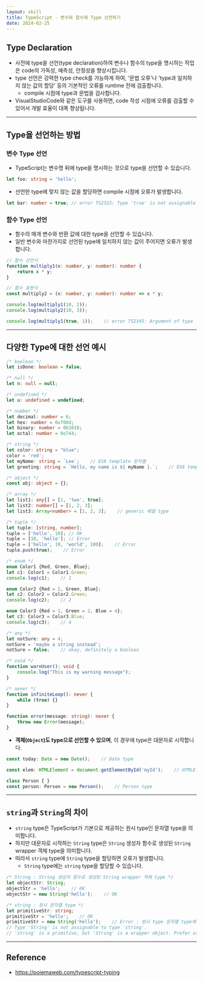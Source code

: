 ```yaml
---
layout: skill
title: TypeScript - 변수와 함수에 Type 선언하기
date: 2024-02-25
---
```





## Type Declaration

- 사전에 type을 선언(type declaration)하여 변수나 함수의 type을 명시하는 작업은 code의 가독성, 예측성, 안정성을 향상시킵니다.
- type 선언은 강력한 type check를 가능하게 하여, '문법 오류'나 'type과 일치하지 않는 값의 할당' 등의 기본적인 오류를 runtime 전에 검출합니다.
    - compile 시점에 type과 문법을 검사합니다.
- VisualStudioCode와 같은 도구를 사용하면, code 작성 시점에 오류를 검출할 수 있어서 개발 효율이 대폭 향상됩니다.




---




## Type을 선언하는 방법


### 변수 Type 선언

- TypeScript는 변수명 뒤에 type을 명시하는 것으로 type을 선언할 수 있습니다.

```typescript
let foo: string = 'hello';
```

- 선언한 type에 맞지 않는 값을 할당하면 compile 시점에 오류가 발생합니다.

```typescript
let bar: number = true; // error TS2322: Type 'true' is not assignable to type 'number'.
```


### 함수 Type 선언

- 함수의 매개 변수와 반환 값에 대한 type을 선언할 수 있습니다.
- 일반 변수와 마찬가지로 선언된 type에 일치하지 않는 값이 주어지면 오류가 발생합니다.

```typescript
// 함수 선언식
function multiply1(x: number, y: number): number {
    return x * y;
}

// 함수 표현식
const multiply2 = (x: number, y: number): number => x * y;

console.log(multiply1(10, 2));
console.log(multiply2(10, 3));

console.log(multiply1(true, 1));    // error TS2345: Argument of type 'true' is not assignable to parameter of type 'number'.
```




---




## 다양한 Type에 대한 선언 예시

```typescript
/* boolean */
let isDone: boolean = false;

/* null */
let n: null = null;

/* undefined */
let u: undefined = undefined;

/* number */
let decimal: number = 6;
let hex: number = 0xf00d;
let binary: number = 0b1010;
let octal: number = 0o744;

/* string */
let color: string = "blue";
color = 'red';
let myName: string = `Lee`;    // ES6 template 문자열
let greeting: string = `Hello, my name is ${ myName }.`;    // ES6 template 대입문

/* object */
const obj: object = {};

/* array */
let list1: any[] = [1, 'two', true];
let list2: number[] = [1, 2, 3];
let list3: Array<number> = [1, 2, 3];    // generic 배열 type

/* tuple */
let tuple: [string, number];
tuple = ['hello', 10]; // OK
tuple = [10, 'hello']; // Error
tuple = ['hello', 10, 'world', 100];    // Error
tuple.push(true);    // Error

/* enum */
enum Color1 {Red, Green, Blue};
let c1: Color1 = Color1.Green;
console.log(c1);    // 1

enum Color2 {Red = 1, Green, Blue};
let c2: Color2 = Color2.Green;
console.log(c2);    // 2

enum Color3 {Red = 1, Green = 2, Blue = 4};
let c3: Color3 = Color3.Blue;
console.log(c3);    // 4

/* any */
let notSure: any = 4;
notSure = 'maybe a string instead';
notSure = false;    // okay, definitely a boolean

/* void */
function warnUser(): void {
    console.log("This is my warning message");
}

/* never */
function infiniteLoop(): never {
    while (true) {}
}

function error(message: string): never {
    throw new Error(message);
}
```

- **객체(`Object`)도 type으로 선언할 수 있으며**, 이 경우에 type은 대문자로 시작합니다.

```typescript
const today: Date = new Date();    // Date type

const elem: HTMLElement = document.getElementById('myId');    // HTMLElement type

class Person { }
const person: Person = new Person();    // Person type
```




---




## `string`과 `String`의 차이

- `string` type은 TypeScript가 기본으로 제공하는 원시 type인 문자열 type을 의미합니다.
- 하지만 대문자로 시작하는 `String` type은 `String` 생성자 함수로 생성된 `String` wrapper 객체 type을 의미합니다.
- 따라서 `string` type에 `String` type을 할당하면 오류가 발생합니다.
    - `String` type에는 `string` type을 할당할 수 있습니다.

```typescript
/* String : String 생성자 함수로 생성된 String wrapper 객체 type */
let objectStr: String;
objectStr = 'hello';    // OK
objectStr = new String('hello');    // OK

/* string : 원시 문자열 type */
let primitiveStr: string;
primitiveStr = 'hello';    // OK
primitiveStr = new String('hello');    // Error : 원시 type 문자열 type에 객체를 할당하면 오류 발생
// Type 'String' is not assignable to type 'string'.
// 'string' is a primitive, but 'String' is a wrapper object. Prefer using 'string' when possible.
```




---




## Reference

- <https://poiemaweb.com/typescript-typing>
